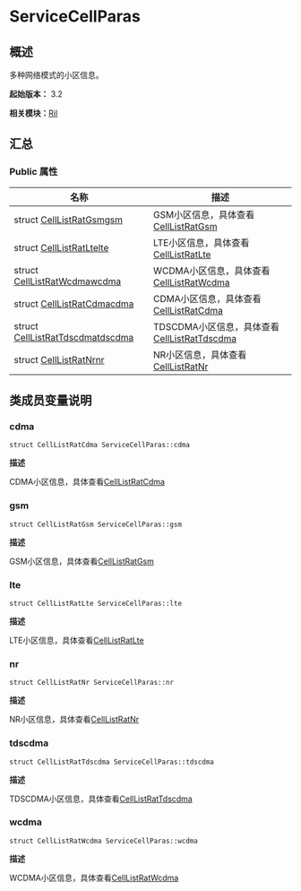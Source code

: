 # ServiceCellParas


## 概述

多种网络模式的小区信息。

**起始版本：** 3.2

**相关模块：**[Ril](_ril_v11.md)


## 汇总


### Public 属性

| 名称 | 描述 | 
| -------- | -------- |
| struct [CellListRatGsm](_cell_list_rat_gsm_v11.md)[gsm](#gsm) | GSM小区信息，具体查看[CellListRatGsm](_cell_list_rat_gsm_v11.md) | 
| struct [CellListRatLte](_cell_list_rat_lte_v11.md)[lte](#lte) | LTE小区信息，具体查看[CellListRatLte](_cell_list_rat_lte_v11.md) | 
| struct [CellListRatWcdma](_cell_list_rat_wcdma_v11.md)[wcdma](#wcdma) | WCDMA小区信息，具体查看[CellListRatWcdma](_cell_list_rat_wcdma_v11.md) | 
| struct [CellListRatCdma](_cell_list_rat_cdma_v11.md)[cdma](#cdma) | CDMA小区信息，具体查看[CellListRatCdma](_cell_list_rat_cdma_v11.md) | 
| struct [CellListRatTdscdma](_cell_list_rat_tdscdma_v11.md)[tdscdma](#tdscdma) | TDSCDMA小区信息，具体查看[CellListRatTdscdma](_cell_list_rat_tdscdma_v11.md) | 
| struct [CellListRatNr](_cell_list_rat_nr_v11.md)[nr](#nr) | NR小区信息，具体查看[CellListRatNr](_cell_list_rat_nr_v11.md) | 


## 类成员变量说明


### cdma

```
struct CellListRatCdma ServiceCellParas::cdma
```
**描述**

CDMA小区信息，具体查看[CellListRatCdma](_cell_list_rat_cdma_v11.md)


### gsm

```
struct CellListRatGsm ServiceCellParas::gsm
```
**描述**

GSM小区信息，具体查看[CellListRatGsm](_cell_list_rat_gsm_v11.md)


### lte

```
struct CellListRatLte ServiceCellParas::lte
```
**描述**

LTE小区信息，具体查看[CellListRatLte](_cell_list_rat_lte_v11.md)


### nr

```
struct CellListRatNr ServiceCellParas::nr
```
**描述**

NR小区信息，具体查看[CellListRatNr](_cell_list_rat_nr_v11.md)


### tdscdma

```
struct CellListRatTdscdma ServiceCellParas::tdscdma
```
**描述**

TDSCDMA小区信息，具体查看[CellListRatTdscdma](_cell_list_rat_tdscdma_v11.md)


### wcdma

```
struct CellListRatWcdma ServiceCellParas::wcdma
```
**描述**

WCDMA小区信息，具体查看[CellListRatWcdma](_cell_list_rat_wcdma_v11.md)
